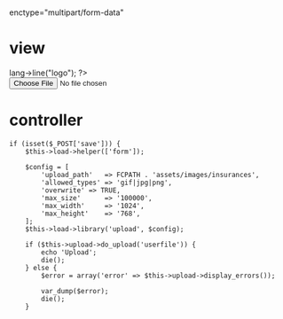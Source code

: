 # <form>
enctype="multipart/form-data"

# view
<div class="form-group">
    <label class="control-label col-md-3 col-sm-3 col-xs-12"
           for="logo"><?php echo $this->lang->line("logo"); ?>
    </label>
    <div class="col-md-2 col-sm-2 col-xs-12">
        <input type="file" id="logo" name="userfile">
    </div>
</div>

# controller
````
if (isset($_POST['save'])) {
    $this->load->helper(['form']);

    $config = [
        'upload_path'   => FCPATH . 'assets/images/insurances',
        'allowed_types' => 'gif|jpg|png',
        'overwrite' => TRUE,
        'max_size'      => '100000',
        'max_width'     => '1024',
        'max_height'    => '768',
    ];
    $this->load->library('upload', $config);

    if ($this->upload->do_upload('userfile')) {
        echo 'Upload';
        die();
    } else {
        $error = array('error' => $this->upload->display_errors());

        var_dump($error);
        die();
    }
````